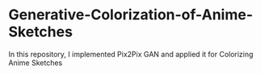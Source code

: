 # Generative-Colorization-of-Anime-Sketches
In this repository, I implemented Pix2Pix GAN and applied it for Colorizing Anime Sketches

